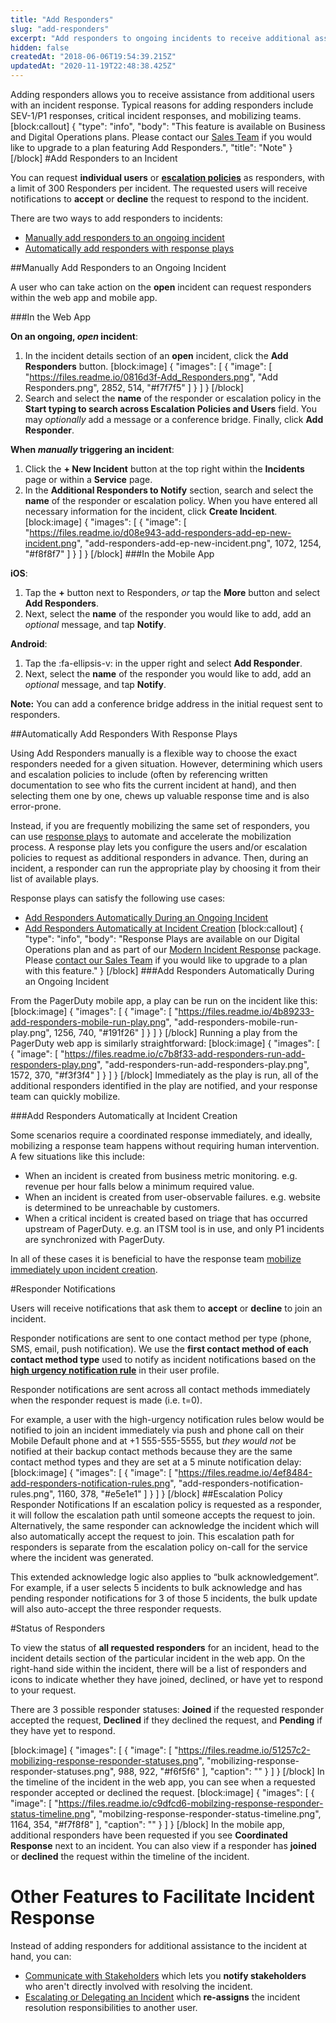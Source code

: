 ```yaml
---
title: "Add Responders"
slug: "add-responders"
excerpt: "Add responders to ongoing incidents to receive additional assistance"
hidden: false
createdAt: "2018-06-06T19:54:39.215Z"
updatedAt: "2020-11-19T22:48:38.425Z"
---
```

Adding responders allows you to receive assistance from additional users with an incident response. Typical reasons for adding responders include SEV-1/P1 responses, critical incident responses, and mobilizing teams. 
[block:callout]
{
  "type": "info",
  "body": "This feature is available on Business and Digital Operations plans. Please contact our [Sales Team](https://www.pagerduty.com/contact-sales/) if you would like to upgrade to a plan featuring Add Responders.",
  "title": "Note"
}
[/block]
#Add Responders to an Incident

You can request **individual users** or [**escalation policies**](https://support.pagerduty.com/docs/add-responders#section-escalation-policy-responder-notifications) as responders, with a limit of 300 Responders per incident. The requested users will receive notifications to **accept** or **decline** the request to respond to the incident. 

There are two ways to add responders to incidents:

* [Manually add responders to an ongoing incident](https://support.pagerduty.com/docs/add-responders#section-manually-add-responders-to-an-ongoing-incident)
* [Automatically add responders with response plays](https://support.pagerduty.com/docs/add-responders#section-automatically-add-responders-with-response-plays)

##Manually Add Responders to an Ongoing Incident

A user who can take action on the **open** incident can request responders within the web app and mobile app.

###In the Web App

**On an ongoing, *open* incident**:  
1. In the incident details section of an **open** incident, click the **Add Responders** button.
[block:image]
{
  "images": [
    {
      "image": [
        "https://files.readme.io/0816d3f-Add_Responders.png",
        "Add Responders.png",
        2852,
        514,
        "#f7f7f5"
      ]
    }
  ]
}
[/block]
2. Search and select the **name** of the responder or escalation policy in the **Start typing to search across Escalation Policies and Users** field. You may *optionally* add a message or a conference bridge. Finally, click **Add Responder**.

**When *manually* triggering an incident**: 
1. Click the **+ New Incident** button at the top right within the **Incidents** page or within a **Service** page.
2. In the **Additional Responders to Notify** section, search and select the **name** of the responder or escalation policy. When you have entered all necessary information for the incident, click **Create Incident**.
[block:image]
{
  "images": [
    {
      "image": [
        "https://files.readme.io/d08e943-add-responders-add-ep-new-incident.png",
        "add-responders-add-ep-new-incident.png",
        1072,
        1254,
        "#f8f8f7"
      ]
    }
  ]
}
[/block]
###In the Mobile App

**iOS**:
1. Tap the **+** button next to Responders, *or* tap the **More** button and select **Add Responders**. 
2. Next, select the **name** of the responder you would like to add, add an *optional* message, and tap **Notify**.

**Android**:
1. Tap the :fa-ellipsis-v: in the upper right and select **Add Responder**.
2. Next, select the **name** of the responder you would like to add, add an *optional* message, and tap **Notify**.

**Note:** You can add a conference bridge address in the initial request sent to responders.

##Automatically Add Responders With Response Plays

Using Add Responders manually is a flexible way to choose the exact responders needed for a given situation. However, determining which users and escalation policies to include (often by referencing written documentation to see who fits the current incident at hand), and then selecting them one by one, chews up valuable response time and is also error-prone. 

Instead, if you are frequently mobilizing the same set of responders, you can use [response plays](https://support.pagerduty.com/docs/response-automation) to automate and accelerate the mobilization process. A response play lets you configure the users and/or escalation policies to request as additional responders in advance. Then, during an incident, a responder can run the appropriate play by choosing it from their list of available plays.

Response plays can satisfy the following use cases:

* [Add Responders Automatically During an Ongoing Incident](https://support.pagerduty.com/docs/add-responders#section-add-responders-automatically-during-an-ongoing-incident)
* [Add Responders Automatically at Incident Creation](https://support.pagerduty.com/docs/add-responders#section-add-responders-automatically-at-incident-creation)
[block:callout]
{
  "type": "info",
  "body": "Response Plays are available on our Digital Operations plan and as part of our [Modern Incident Response](https://support.pagerduty.com/docs/pagerduty-modern-incident-response) package. Please [contact our Sales Team](https://www.pagerduty.com/contact-sales/) if you would like to upgrade to a plan with this feature."
}
[/block]
###Add Responders Automatically During an Ongoing Incident

From the PagerDuty mobile app, a play can be run on the incident like this:
[block:image]
{
  "images": [
    {
      "image": [
        "https://files.readme.io/4b89233-add-responders-mobile-run-play.png",
        "add-responders-mobile-run-play.png",
        1256,
        740,
        "#191f26"
      ]
    }
  ]
}
[/block]
Running a play from the PagerDuty web app is similarly straightforward:
[block:image]
{
  "images": [
    {
      "image": [
        "https://files.readme.io/c7b8f33-add-responders-run-add-responders-play.png",
        "add-responders-run-add-responders-play.png",
        1572,
        370,
        "#f3f3f4"
      ]
    }
  ]
}
[/block]
Immediately as the play is run, all of the additional responders identified in the play are notified, and your response team can quickly mobilize.

###Add Responders Automatically at Incident Creation

Some scenarios require a coordinated response immediately, and ideally, mobilizing a response team happens without requiring human intervention. A few situations like this include:

* When an incident is created from business metric monitoring. e.g. revenue per hour falls below a minimum required value.
* When an incident is created from user-observable failures. e.g. website is determined to be unreachable by customers.
* When a critical incident is created based on triage that has occurred upstream of PagerDuty. e.g. an ITSM tool is in use, and only P1 incidents are synchronized with PagerDuty.

In all of these cases it is beneficial to have the response team [mobilize immediately upon incident creation](https://support.pagerduty.com/docs/response-automation#section-automatically-running-a-response-play-at-incident-creation).

#Responder Notifications

Users will receive notifications that ask them to **accept** or **decline** to join an incident. 

Responder notifications are sent to one contact method per type (phone, SMS, email, push notification). We use the **first contact method of each contact method type** used to notify as incident notifications based on the [**high urgency notification rule**](https://support.pagerduty.com/docs/configuring-a-user-profile#section-notification-rules) in their user profile. 

Responder notifications are sent across all contact methods immediately when the responder request is made (i.e. t=0).

For example, a user with the high-urgency notification rules below would be notified to join an incident immediately via push and phone call on their Mobile Default phone and at +1 555-555-5555, but *they would not* be notified at their backup contact methods because they are the same contact method types and they are set at a 5 minute notification delay: 
[block:image]
{
  "images": [
    {
      "image": [
        "https://files.readme.io/4ef8484-add-responders-notification-rules.png",
        "add-responders-notification-rules.png",
        1160,
        378,
        "#e5e1e1"
      ]
    }
  ]
}
[/block]
##Escalation Policy Responder Notifications
If an escalation policy is requested as a responder, it will follow the escalation path until someone accepts the request to join. Alternatively, the same responder can acknowledge the incident which will also automatically accept the request to join. This escalation path for responders is separate from the escalation policy on-call for the service where the incident was generated. 

This extended acknowledge logic also applies to “bulk acknowledgement”. For example, if a user selects 5 incidents to bulk acknowledge and has pending responder notifications for 3 of those 5 incidents, the bulk update will also auto-accept the three responder requests.

#Status of Responders 

To view the status of **all requested responders** for an incident, head to the incident details section of the particular incident in the web app. On the right-hand side within the incident, there will be a list of responders and icons to indicate whether they have joined, declined, or have yet to respond to your request.

There are 3 possible responder statuses: **Joined** if the requested responder accepted the request, **Declined** if they declined the request, and **Pending** if they have yet to respond. 

[block:image]
{
  "images": [
    {
      "image": [
        "https://files.readme.io/51257c2-mobilizing-response-responder-statuses.png",
        "mobilizing-response-responder-statuses.png",
        988,
        922,
        "#f6f5f6"
      ],
      "caption": ""
    }
  ]
}
[/block]
In the timeline of the incident in the web app, you can see when a requested responder accepted or declined the request. 
[block:image]
{
  "images": [
    {
      "image": [
        "https://files.readme.io/c9dfcd6-mobilzing-response-responder-status-timeline.png",
        "mobilzing-response-responder-status-timeline.png",
        1164,
        354,
        "#f7f8f8"
      ],
      "caption": ""
    }
  ]
}
[/block]
In the mobile app, additional responders have been requested if you see **Coordinated Response** next to an incident. You can also view if a responder has **joined** or **declined** the request within the timeline of the incident.

# Other Features to Facilitate Incident Response

Instead of adding responders for additional assistance to the incident at hand, you can: 

* [Communicate with Stakeholders](/docs/communicating-with-stakeholders) which lets you **notify stakeholders** who aren't directly involved with resolving the incident. 
* [Escalating or Delegating an Incident](/docs/reassigning-and-delegating-incidents) which **re-assigns** the incident resolution responsibilities to another user.